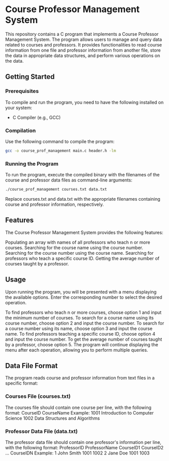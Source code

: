 # Course Professor Management System

This repository contains a C program that implements a Course Professor Management System. The program allows users to manage and query data related to courses and professors. It provides functionalities to read course information from one file and professor information from another file, store the data in appropriate data structures, and perform various operations on the data.

## Getting Started

### Prerequisites

To compile and run the program, you need to have the following installed on your system:

- C Compiler (e.g., GCC)

### Compilation

Use the following command to compile the program:

```bash
gcc -o course_prof_management main.c header.h -lm
```

### Running the Program
To run the program, execute the compiled binary with the filenames of the course and professor data files as command-line arguments:
```bash
./course_prof_management courses.txt data.txt
```

Replace courses.txt and data.txt with the appropriate filenames containing course and professor information, respectively.


## Features 

The Course Professor Management System provides the following features:

Populating an array with names of all professors who teach n or more courses.
Searching for the course name using the course number.
Searching for the course number using the course name.
Searching for professors who teach a specific course ID.
Getting the average number of courses taught by a professor.


## Usage

Upon running the program, you will be presented with a menu displaying the available options. Enter the corresponding number to select the desired operation.

To find professors who teach n or more courses, choose option 1 and input the minimum number of courses.
To search for a course name using its course number, choose option 2 and input the course number.
To search for a course number using its name, choose option 3 and input the course name.
To find professors teaching a specific course ID, choose option 4 and input the course number.
To get the average number of courses taught by a professor, choose option 5.
The program will continue displaying the menu after each operation, allowing you to perform multiple queries.

## Data File Format

The program reads course and professor information from text files in a specific format:

### Courses File (courses.txt)
The courses file should contain one course per line, with the following format:
CourseID CourseName
Example:
1001 Introduction to Computer Science
1002 Data Structures and Algorithms

### Professor Data File (data.txt)
The professor data file should contain one professor's information per line, with the following format:
ProfessorID ProfessorName CourseID1 CourseID2 ... CourseIDN
Example:
1 John Smith 1001 1002
2 Jane Doe 1001 1003
